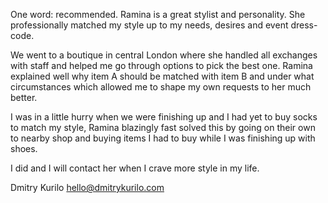 One word: recommended. Ramina is a great stylist and personality. She professionally matched my style up to my needs, desires and event dress-code. 

We went to a boutique in central London where she handled all exchanges with staff and helped me go through options to pick the best one. Ramina explained well why item A should be matched with item B and under what circumstances which allowed me to shape my own requests to her much better. 

I was in a little hurry when we were finishing up and I had yet to buy socks to match my style, Ramina blazingly fast solved this by going on their own to nearby shop and buying items I had to buy while I was finishing up with shoes.  

I did and I will contact her when I crave more style in my life. 

Dmitry Kurilo
hello@dmitrykurilo.com

